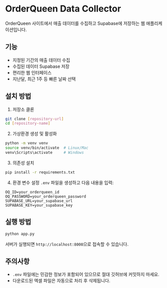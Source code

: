 # OrderQueen Data Collector

OrderQueen 사이트에서 매출 데이터를 수집하고 Supabase에 저장하는 웹 애플리케이션입니다.

## 기능

- 지정된 기간의 매출 데이터 수집
- 수집된 데이터 Supabase 저장
- 편리한 웹 인터페이스
- 지난달, 최근 1주 등 빠른 날짜 선택

## 설치 방법

1. 저장소 클론
```bash
git clone [repository-url]
cd [repository-name]
```

2. 가상환경 생성 및 활성화
```bash
python -m venv venv
source venv/bin/activate  # Linux/Mac
venv\Scripts\activate     # Windows
```

3. 의존성 설치
```bash
pip install -r requirements.txt
```

4. 환경 변수 설정
`.env` 파일을 생성하고 다음 내용을 입력:
```
OQ_ID=your_orderqueen_id
OQ_PASSWORD=your_orderqueen_password
SUPABASE_URL=your_supabase_url
SUPABASE_KEY=your_supabase_key
```

## 실행 방법

```bash
python app.py
```

서버가 실행되면 `http://localhost:8000`으로 접속할 수 있습니다.

## 주의사항

- `.env` 파일에는 민감한 정보가 포함되어 있으므로 절대 깃허브에 커밋하지 마세요.
- 다운로드된 엑셀 파일은 자동으로 처리 후 삭제됩니다. 